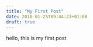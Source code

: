 ```yaml
---
title: "My First Post"
date: 2018-01-25T09:44:23+01:00
draft: true
---
```


hello, this is my first post

